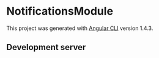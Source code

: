 # NotificationsModule

This project was generated with [Angular CLI](https://github.com/angular/angular-cli) version 1.4.3.

## Development server

